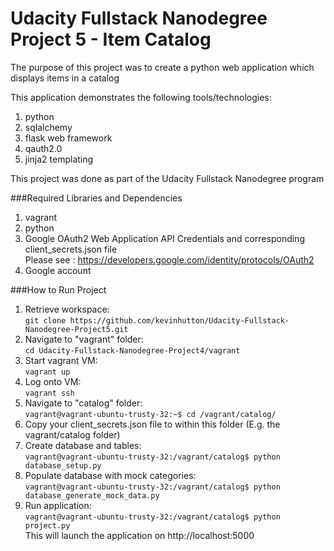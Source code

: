 # Udacity Fullstack Nanodegree Project 5 - Item Catalog

The purpose of this project was to create a python web application which displays items in a catalog

This application demonstrates the following tools/technologies:

  1. python
  2. sqlalchemy
  3. flask web framework
  5. qauth2.0
  6. jinja2 templating
  
 
This project was done as part of the Udacity Fullstack Nanodegree program

###Required Libraries and Dependencies
1. vagrant
2. python
3. Google OAuth2 Web Application API Credentials and corresponding client_secrets.json file<br>
   Please see : https://developers.google.com/identity/protocols/OAuth2
4. Google account

###How to Run Project

1. Retrieve workspace: <br> ``` git clone https://github.com/kevinhutton/Udacity-Fullstack-Nanodegree-Project5.git ```
2. Navigate to "vagrant" folder: <br> ``` cd Udacity-Fullstack-Nanodegree-Project4/vagrant ```
3. Start vagrant VM: <br> ``` vagrant up ```
4. Log onto VM: <br> ``` vagrant ssh ```
5. Navigate to "catalog" folder: <br> ``` vagrant@vagrant-ubuntu-trusty-32:~$ cd /vagrant/catalog/ ```
6. Copy your client_secrets.json file to within this folder (E.g. the vagrant/catalog folder)
7. Create database and tables: <br> ``` vagrant@vagrant-ubuntu-trusty-32:/vagrant/catalog$ python database_setup.py ```
8. Populate database with mock categories: <br> ``` vagrant@vagrant-ubuntu-trusty-32:/vagrant/catalog$ python database_generate_mock_data.py ```
9. Run application: <br> ``` vagrant@vagrant-ubuntu-trusty-32:/vagrant/catalog$ python project.py ```<br>
   This will launch the application on http://localhost:5000
